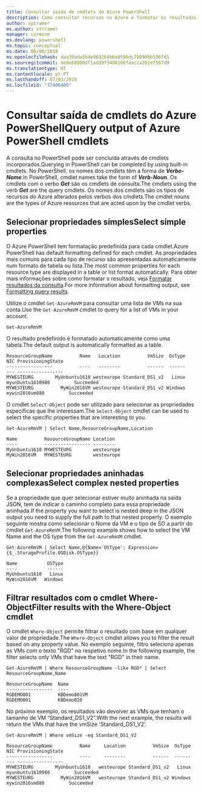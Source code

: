 ```yaml
---
title: Consultar saída de cmdlets do Azure PowerShell
description: Como consultar recursos no Azure e formatar os resultados.
author: sptramer
ms.author: sttramer
manager: carmonm
ms.devlang: powershell
ms.topic: conceptual
ms.date: 06/08/2018
ms.openlocfilehash: daa39ada5b4e969264b6e8596dc7b090bb196fd5
ms.sourcegitcommit: de0e60800df1add9f3400166faacca202ef567d9
ms.translationtype: HT
ms.contentlocale: pt-PT
ms.lasthandoff: 07/03/2018
ms.locfileid: "37406406"
---
```

# <a name="query-output-of-azure-powershell-cmdlets"></a><span data-ttu-id="d3f1f-103">Consultar saída de cmdlets do Azure PowerShell</span><span class="sxs-lookup"><span data-stu-id="d3f1f-103">Query output of Azure PowerShell cmdlets</span></span>

<span data-ttu-id="d3f1f-104">A consulta no PowerShell pode ser concluída através de cmdlets incorporados.</span><span class="sxs-lookup"><span data-stu-id="d3f1f-104">Querying in PowerShell can be completed by using built-in cmdlets.</span></span> <span data-ttu-id="d3f1f-105">No PowerShell, os nomes dos cmdlets têm a forma de  **_Verbo-Nome_**.</span><span class="sxs-lookup"><span data-stu-id="d3f1f-105">In PowerShell, cmdlet names take the form of **_Verb-Noun_**.</span></span> <span data-ttu-id="d3f1f-106">Os cmdlets com o verbo **_Get_** são os cmdlets de consulta.</span><span class="sxs-lookup"><span data-stu-id="d3f1f-106">The cmdlets using the verb **_Get_** are the query cmdlets.</span></span> <span data-ttu-id="d3f1f-107">Os nomes dos cmdlets são os tipos de recursos do Azure alterados pelos verbos dos cmdlets.</span><span class="sxs-lookup"><span data-stu-id="d3f1f-107">The cmdlet nouns are the types of Azure resources that are acted upon by the cmdlet verbs.</span></span>

## <a name="select-simple-properties"></a><span data-ttu-id="d3f1f-108">Selecionar propriedades simples</span><span class="sxs-lookup"><span data-stu-id="d3f1f-108">Select simple properties</span></span>

<span data-ttu-id="d3f1f-109">O Azure PowerShell tem formatação predefinida para cada cmdlet.</span><span class="sxs-lookup"><span data-stu-id="d3f1f-109">Azure PowerShell has default formatting defined for each cmdlet.</span></span> <span data-ttu-id="d3f1f-110">As propriedades mais comuns para cada tipo de recurso são apresentadas automaticamente num formato de tabela ou lista.</span><span class="sxs-lookup"><span data-stu-id="d3f1f-110">The most common properties for each resource type are displayed in a table or list format automatically.</span></span> <span data-ttu-id="d3f1f-111">Para obter mais informações sobre como formatar o resultado, veja [Formatar resultados da consulta](formatting-output.md).</span><span class="sxs-lookup"><span data-stu-id="d3f1f-111">For more information about formatting output, see [Formatting query results](formatting-output.md).</span></span>

<span data-ttu-id="d3f1f-112">Utilize o cmdlet `Get-AzureRmVM` para consultar uma lista de VMs na sua conta.</span><span class="sxs-lookup"><span data-stu-id="d3f1f-112">Use the `Get-AzureRmVM` cmdlet to query for a list of VMs in your account.</span></span>

```azurepowershell-interactive
Get-AzureRmVM
```

<span data-ttu-id="d3f1f-113">O resultado predefinido é formatado automaticamente como uma tabela.</span><span class="sxs-lookup"><span data-stu-id="d3f1f-113">The default output is automatically formatted as a table.</span></span>

```output
ResourceGroupName          Name   Location          VmSize  OsType              NIC ProvisioningState
-----------------          ----   --------          ------  ------              --- -----------------
MYWESTEURG        MyUnbuntu1610 westeurope Standard_DS1_v2   Linux myunbuntu1610980         Succeeded
MYWESTEURG          MyWin2016VM westeurope Standard_DS1_v2 Windows   mywin2016vm880         Succeeded
```

<span data-ttu-id="d3f1f-114">O cmdlet `Select-Object` pode ser utilizado para selecionar as propriedades específicas que lhe interessam.</span><span class="sxs-lookup"><span data-stu-id="d3f1f-114">The `Select-Object` cmdlet can be used to select the specific properties that are interesting to you.</span></span>

```azurepowershell-interactive
Get-AzureRmVM | Select Name,ResourceGroupName,Location
```

```output
Name          ResourceGroupName Location
----          ----------------- --------
MyUnbuntu1610 MYWESTEURG        westeurope
MyWin2016VM   MYWESTEURG        westeurope
```

## <a name="select-complex-nested-properties"></a><span data-ttu-id="d3f1f-115">Selecionar propriedades aninhadas complexas</span><span class="sxs-lookup"><span data-stu-id="d3f1f-115">Select complex nested properties</span></span>

<span data-ttu-id="d3f1f-116">Se a propriedade que quer selecionar estiver muito aninhada na saída JSON, tem de indicar o caminho completo para essa propriedade aninhada.</span><span class="sxs-lookup"><span data-stu-id="d3f1f-116">If the property you want to select is nested deep in the JSON output you need to supply the full path to that nested property.</span></span> <span data-ttu-id="d3f1f-117">O exemplo seguinte mostra como selecionar o Nome da VM e o tipo de SO a partir do cmdlet `Get-AzureRmVM`.</span><span class="sxs-lookup"><span data-stu-id="d3f1f-117">The following example shows how to select the VM Name and the OS type from the `Get-AzureRmVM` cmdlet.</span></span>

```azurepowershell-interactive
Get-AzureRmVM | Select Name,@{Name='OSType'; Expression={$_.StorageProfile.OSDisk.OSType}}
```

```output
Name           OSType
----           ------
MyUnbuntu1610   Linux
MyWin2016VM   Windows
```

## <a name="filter-results-with-the-where-object-cmdlet"></a><span data-ttu-id="d3f1f-118">Filtrar resultados com o cmdlet Where-Object</span><span class="sxs-lookup"><span data-stu-id="d3f1f-118">Filter results with the Where-Object cmdlet</span></span>

<span data-ttu-id="d3f1f-119">O cmdlet `Where-Object` permite filtrar o resultado com base em qualquer valor de propriedade.</span><span class="sxs-lookup"><span data-stu-id="d3f1f-119">The `Where-Object` cmdlet allows you to filter the result based on any property value.</span></span> <span data-ttu-id="d3f1f-120">No exemplo seguinte, filtro seleciona apenas as VMs com o texto "RGD" no respetivo nome.</span><span class="sxs-lookup"><span data-stu-id="d3f1f-120">In the following example, the filter selects only VMs that have the text "RGD" in their name.</span></span>

```azurepowershell-interactive
Get-AzureRmVM | Where ResourceGroupName -like RGD* | Select ResourceGroupName,Name
```

```output
ResourceGroupName  Name
-----------------  ----
RGDEMO001          KBDemo001VM
RGDEMO001          KBDemo020
```

<span data-ttu-id="d3f1f-121">No próximo exemplo, os resultados vão devolver as VMs que tenham o tamanho de VM “Standard_DS1_V2”.</span><span class="sxs-lookup"><span data-stu-id="d3f1f-121">With the next example, the results will return the VMs that have the vmSize 'Standard_DS1_V2'.</span></span>

```azurepowershell-interactive
Get-AzureRmVM | Where vmSize -eq Standard_DS1_V2
```

```output
ResourceGroupName          Name     Location          VmSize  OsType              NIC ProvisioningState
-----------------          ----     --------          ------  ------              --- -----------------
MYWESTEURG        MyUnbuntu1610   westeurope Standard_DS1_v2   Linux myunbuntu1610980         Succeeded
MYWESTEURG          MyWin2016VM   westeurope Standard_DS1_v2 Windows   mywin2016vm880         Succeeded
```